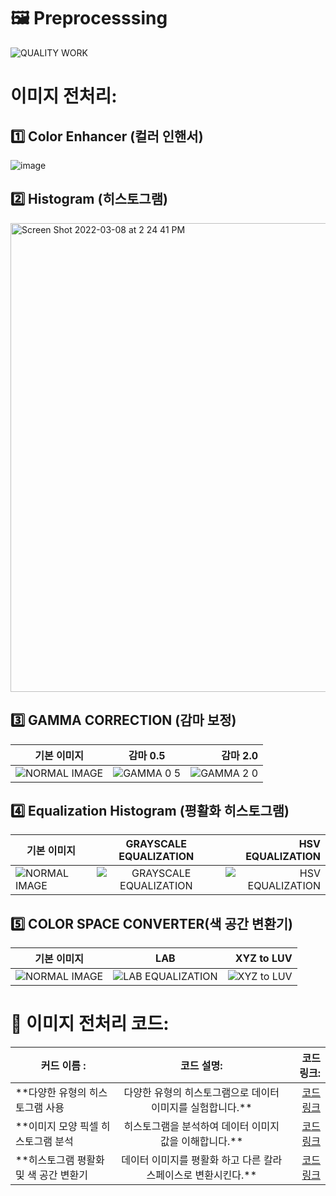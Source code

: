 # 🖼️ Preprocesssing

![QUALITY WORK](https://user-images.githubusercontent.com/79895378/157164955-14e59004-1231-4036-95b8-0961fea6a1c0.gif)

# 이미지 전처리: 
## 1️⃣ Color Enhancer (컬러 인핸서)
![image](https://user-images.githubusercontent.com/79895378/157171692-48007b66-7a81-41c3-8301-a3d5af839173.png)

## 2️⃣ Histogram (히스토그램) 
<img width="750" alt="Screen Shot 2022-03-08 at 2 24 41 PM" src="https://user-images.githubusercontent.com/79895378/157171851-feabcc9b-9cae-443f-b43a-7d5d71a6fb04.png">

## 3️⃣ GAMMA CORRECTION (감마 보정)
| 기본 이미지        | 감마 0.5          | 감마 2.0  |
| ------------- |:-------------:| -----:|
|![NORMAL IMAGE](https://user-images.githubusercontent.com/79895378/157173478-5e97ba75-57bb-45f5-88fe-2c8fa98e5efd.png)| ![GAMMA 0 5](https://user-images.githubusercontent.com/79895378/157173509-973f0836-6205-4f9c-ba2d-827af0c1b490.png)|![GAMMA 2 0](https://user-images.githubusercontent.com/79895378/157173525-6f04988f-2421-4c93-9610-8eecb8a92715.png)|

## 4️⃣ Equalization Histogram (평활화 히스토그램)
| 기본 이미지       | GRAYSCALE  EQUALIZATION  | HSV EQUALIZATION  |
| ------------- |:-------------:| -----:|
| ![NORMAL IMAGE](https://user-images.githubusercontent.com/79895378/157173770-2b06e2ca-2d76-43d0-b7b8-921de3585566.png)|![GRAYSCALE EQUALIZATION](https://user-images.githubusercontent.com/79895378/157173806-db4c928a-d995-41fa-bb2d-8244d1278918.png)|![HSV EQUALIZATION](https://user-images.githubusercontent.com/79895378/157173836-31bf78b5-b297-4c29-8a89-60a28622115e.png)|

## 5️⃣ COLOR SPACE CONVERTER(색 공간 변환기)
| 기본 이미지      | LAB       | XYZ to LUV  |
| ------------- |:-------------:| -----:|
|![NORMAL IMAGE](https://user-images.githubusercontent.com/79895378/157174046-a0ee25cc-e776-4d64-876e-ba39a9c763b2.png)|![LAB EQUALIZATION](https://user-images.githubusercontent.com/79895378/157174072-d8a9c61c-1f84-4771-b30a-35a1c9ad9a74.png)|![XYZ to LUV](https://user-images.githubusercontent.com/79895378/157174109-ea8b859f-ebd1-495e-bae7-893eb3de1676.png)|

# 📔 이미지 전처리 코드:
| **커드 이름 :** | **코드 설명:** | **코드 링크:** |
| ------------- |:-------------:| -----:|
|**다양한 유형의 히스토그램 사용|다양한 유형의 히스토그램으로 데이터 이미지를 실험합니다.**| [코드 링크](https://github.com/grromyroom/Preprocessing/blob/main/Data%20Image%20Preprocessing/Different_Histogram_Analysis.ipynb) |
|**이미지 모양 픽셀 히스토그램 분석| 히스토그램을 분석하여 데이터 이미지 값을 이해합니다.**| [코드 링크](https://github.com/grromyroom/Preprocessing/blob/main/Data%20Image%20Preprocessing/Histogram_Preprocessing.ipynb) |
|**히스토그램 평활화 및 색 공간 변환기| 데이터 이미지를 평활화 하고 다른 칼라 스페이스로 변환시킨다.**| [코드 링크](https://github.com/grromyroom/Preprocessing/blob/main/Data%20Image%20Preprocessing/Histogram_Equalization_and_Color_Space_Converter.ipynb) |
